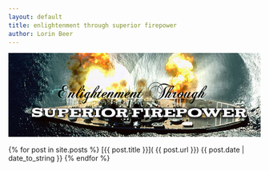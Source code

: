 ```yaml
---
layout: default
title: enlightenment through superior firepower
author: Lorin Beer
---
```

![Enlightenment Through Superior Firepower](images/etsf-awk-chop.png)

{% for post in site.posts %}
[{{ post.title }}]( {{ post.url }}) {{ post.date | date_to_string }}
{% endfor %}
